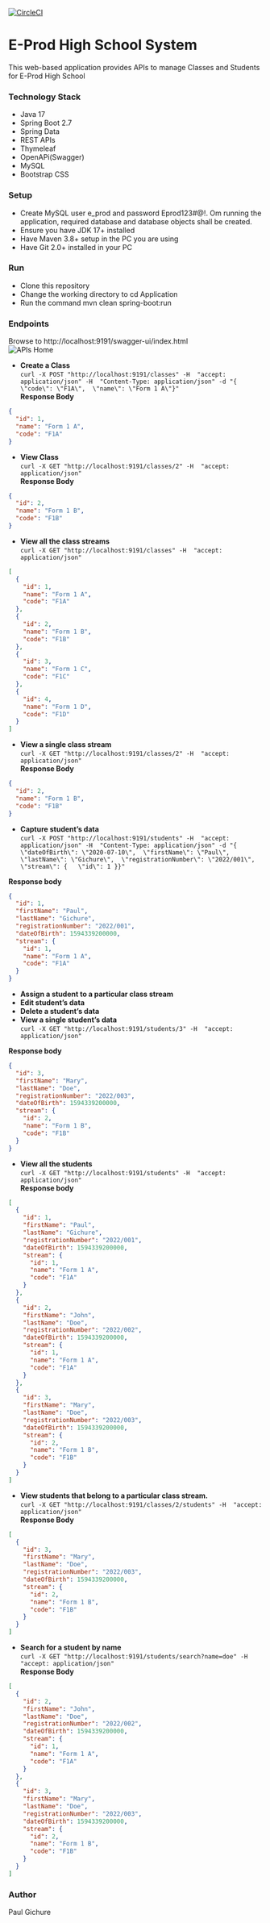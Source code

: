 [![CircleCI](https://dl.circleci.com/status-badge/img/gh/Gichure/e-prod-high-school/tree/develop.svg?style=svg)](https://dl.circleci.com/status-badge/redirect/gh/Gichure/e-prod-high-school/tree/develop)  
# E-Prod High School System
This web-based application provides APIs to manage Classes and Students for E-Prod High School

### Technology Stack
-  Java 17
-  Spring Boot 2.7
-  Spring Data
-  REST APIs
-  Thymeleaf
-  OpenAPi(Swagger)
-  MySQL
-  Bootstrap CSS

### Setup
-  Create MySQL user e_prod and password Eprod123#@!. Om running the application, required database and database objects shall be created.
-  Ensure you have JDK 17+ installed
-  Have Maven 3.8+ setup in the PC you are using
-  Have Git 2.0+ installed in your PC

### Run
-  Clone this repository
-  Change the working directory to cd Application
-  Run the command mvn clean spring-boot:run

### Endpoints
Browse to http://localhost:9191/swagger-ui/index.html  
![APIs Home](images/apis-home.png)

-  **Create a Class**  
`` curl -X POST "http://localhost:9191/classes" -H  "accept: application/json" -H  "Content-Type: application/json" -d "{  \"code\": \"F1A\",  \"name\": \"Form 1 A\"}"  ``  
**Response Body**  
```json
{
  "id": 1,
  "name": "Form 1 A",
  "code": "F1A"
}
```
-  **View Class**  
``curl -X GET "http://localhost:9191/classes/2" -H  "accept: application/json"``  
**Response Body**
```json
{
  "id": 2,
  "name": "Form 1 B",
  "code": "F1B"
}
```
-  **View all the class streams**  
`` curl -X GET "http://localhost:9191/classes" -H  "accept: application/json" ``  
```json
[
  {
    "id": 1,
    "name": "Form 1 A",
    "code": "F1A"
  },
  {
    "id": 2,
    "name": "Form 1 B",
    "code": "F1B"
  },
  {
    "id": 3,
    "name": "Form 1 C",
    "code": "F1C"
  },
  {
    "id": 4,
    "name": "Form 1 D",
    "code": "F1D"
  }
]
```  
-  **View a single class stream**    
`` curl -X GET "http://localhost:9191/classes/2" -H  "accept: application/json" ``  
**Response Body**  
```json
{
  "id": 2,
  "name": "Form 1 B",
  "code": "F1B"
}
```
-  **Capture student’s data**    
`` curl -X POST "http://localhost:9191/students" -H  "accept: application/json" -H  "Content-Type: application/json" -d "{  \"dateOfBirth\": \"2020-07-10\",  \"firstName\": \"Paul\",  \"lastName\": \"Gichure\",  \"registrationNumber\": \"2022/001\",  \"stream\": {   \"id\": 1 }}" ``  

**Response body**  
```json
{
  "id": 1,
  "firstName": "Paul",
  "lastName": "Gichure",
  "registrationNumber": "2022/001",
  "dateOfBirth": 1594339200000,
  "stream": {
    "id": 1,
    "name": "Form 1 A",
    "code": "F1A"
  }
}
```  
-  **Assign a student to a particular class stream**
-  **Edit student’s data**
-  **Delete a student’s data**
-  **View a single student’s data**  
`` curl -X GET "http://localhost:9191/students/3" -H  "accept: application/json" ``  

**Response body**  
```json
{
  "id": 3,
  "firstName": "Mary",
  "lastName": "Doe",
  "registrationNumber": "2022/003",
  "dateOfBirth": 1594339200000,
  "stream": {
    "id": 2,
    "name": "Form 1 B",
    "code": "F1B"
  }
} 
```  

-  **View all the students**  
`` curl -X GET "http://localhost:9191/students" -H  "accept: application/json" ``   
**Response body**  
```json
[
  {
    "id": 1,
    "firstName": "Paul",
    "lastName": "Gichure",
    "registrationNumber": "2022/001",
    "dateOfBirth": 1594339200000,
    "stream": {
      "id": 1,
      "name": "Form 1 A",
      "code": "F1A"
    }
  },
  {
    "id": 2,
    "firstName": "John",
    "lastName": "Doe",
    "registrationNumber": "2022/002",
    "dateOfBirth": 1594339200000,
    "stream": {
      "id": 1,
      "name": "Form 1 A",
      "code": "F1A"
    }
  },
  {
    "id": 3,
    "firstName": "Mary",
    "lastName": "Doe",
    "registrationNumber": "2022/003",
    "dateOfBirth": 1594339200000,
    "stream": {
      "id": 2,
      "name": "Form 1 B",
      "code": "F1B"
    }
  }
]
```  
-  **View students that belong to a particular class stream.**  
`` curl -X GET "http://localhost:9191/classes/2/students" -H  "accept: application/json" ``  
**Response Body**  
```json
[
  {
    "id": 3,
    "firstName": "Mary",
    "lastName": "Doe",
    "registrationNumber": "2022/003",
    "dateOfBirth": 1594339200000,
    "stream": {
      "id": 2,
      "name": "Form 1 B",
      "code": "F1B"
    }
  }
]
```    

-  **Search for a student by name**  
`` curl -X GET "http://localhost:9191/students/search?name=doe" -H  "accept: application/json" ``  
**Response Body**  
```json
[
  {
    "id": 2,
    "firstName": "John",
    "lastName": "Doe",
    "registrationNumber": "2022/002",
    "dateOfBirth": 1594339200000,
    "stream": {
      "id": 1,
      "name": "Form 1 A",
      "code": "F1A"
    }
  },
  {
    "id": 3,
    "firstName": "Mary",
    "lastName": "Doe",
    "registrationNumber": "2022/003",
    "dateOfBirth": 1594339200000,
    "stream": {
      "id": 2,
      "name": "Form 1 B",
      "code": "F1B"
    }
  }
] 
```

### Author
Paul Gichure
